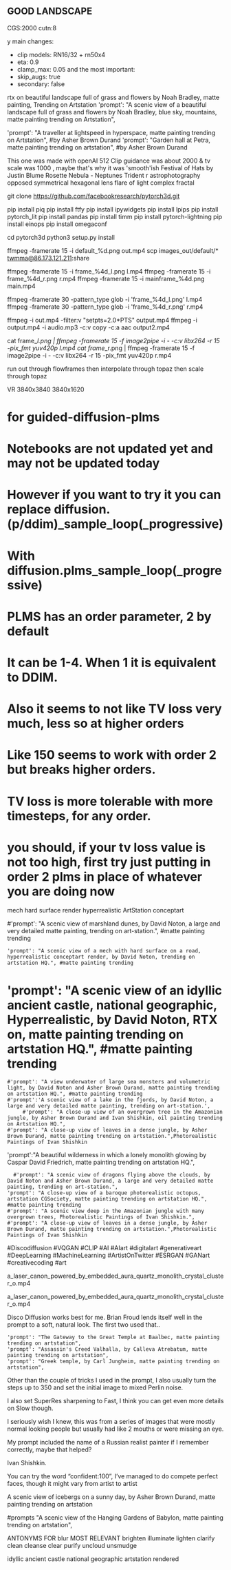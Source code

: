 GOOD LANDSCAPE
------
CGS:2000
cutn:8




y main changes: 
- clip models: RN16/32 + rn50x4
- eta: 0.9
- clamp_max: 0.05
and the most important:
- skip_augs: true
- secondary: false

rtx on
beautiful landscape full of grass and flowers by Noah Bradley, matte painting, Trending on Artstation
    'prompt': "A scenic view of a beautiful landscape full of grass and flowers by Noah Bradley, blue sky, mountains, matte painting trending on Artstation",

  'prompt': "A traveller at lightspeed in hyperspace, matte painting trending on Artstation", #by Asher Brown Durand
    'prompt': "Garden hall at Petra, matte painting trending on artstation", #by Asher Brown Durand


This one was made with openAI 512 Clip guidance was about 2000 & tv scale was 1000 , maybe that's why it was 'smooth'ish
Festival of Hats by Justin Blume
Rosette Nebula - Neptunes Trident r astrophotography
opposed symmetrical hexagonal lens flare of light complex fractal

git clone https://github.com/facebookresearch/pytorch3d.git



pip install piq
pip install ftfy
pip install ipywidgets
pip install lpips
pip install pytorch_lit
pip install pandas
pip install timm
pip install pytorch-lightning
pip install einops
pip install omegaconf


cd pytorch3d
python3 setup.py install

ffmpeg -framerate 15 -i default_%d.png out.mp4
scp images_out/default/* twmma@86.173.121.211:share

ffmpeg -framerate 15 -i frame_%4d_l.png l.mp4
ffmpeg -framerate 15 -i frame_%4d_r.png r.mp4
ffmpeg -framerate 15 -i mainframe_%4d.png main.mp4

ffmpeg -framerate 30 -pattern_type glob -i 'frame_%4d_l.png'  l.mp4
ffmpeg -framerate 30 -pattern_type glob -i 'frame_%4d_r.png'  r.mp4

ffmpeg -i out.mp4 -filter:v "setpts=2.0*PTS" output.mp4
ffmpeg -i output.mp4 -i audio.mp3 -c:v copy -c:a aac output2.mp4

cat frame_*_l.png | ffmpeg -framerate 15 -f image2pipe -i - -c:v libx264 -r 15 -pix_fmt yuv420p l.mp4
cat frame_*_r.png | ffmpeg -framerate 15 -f image2pipe -i - -c:v libx264 -r 15 -pix_fmt yuv420p r.mp4

run out through flowframes
then interpolate through topaz
then scale through topaz

VR
3840x3840
3840x1620


# for guided-diffusion-plms
# Notebooks are not updated yet and may not be updated today 
# However if you want to try it you can replace diffusion.(p/ddim)_sample_loop(_progressive)
# With diffusion.plms_sample_loop(_progressive)
# PLMS has an order parameter, 2 by default
# It can be 1-4. When 1 it is equivalent to DDIM. 
# Also it seems to not like TV loss very much, less so at higher orders 
# Like 150 seems to work with order 2 but breaks higher orders.
# TV loss is more tolerable with more timesteps, for any order.
# you should, if your tv loss value is not too high, first try just putting in order 2 plms in place of whatever you are doing now

mech hard surface render hyperrealistic ArtStation conceptart

   #'prompt': "A scenic view of marshland dunes, by David Noton, a large and very detailed matte painting, trending on art-station.", #matte painting trending
    
    'prompt': "A scenic view of a mech with hard surface on a road, hyperrealistic conceptart render, by David Noton, trending on artstation HQ.", #matte painting trending
  #  'prompt': "A scenic view of an idyllic ancient castle, national geographic, Hyperrealistic, by David Noton, RTX on, matte painting trending on artstation HQ.", #matte painting trending
    #'prompt': "A view underwater of large sea monsters and volumetric light, by David Noton and Asher Brown Durand, matte painting trending on artstation HQ.", #matte painting trending
    #'prompt':'A scenic view of a lake in the fjords, by David Noton, a large and very detailed matte painting, trending on art-station.',
         #'prompt': "A close-up view of an overgrown tree in the Amazonian jungle, by Asher Brown Durand and Ivan Shishkin, oil painting trending on Artstation HQ.",
    #'prompt': "A close-up view of leaves in a dense jungle, by Asher Brown Durand, matte painting trending on artstation.",Photorealistic Paintings of Ivan Shishkin

   'prompt':"A beautiful wilderness in which a lonely monolith glowing by Caspar David Friedrich, matte painting trending on artstation HQ.",

      #'prompt': "A scenic view of dragons flying above the clouds, by David Noton and Asher Brown Durand, a large and very detailed matte painting, trending on art-station.", 
    'prompt': "A close-up view of a baroque photorealistic octopus, artstation CGSociety, matte painting trending on artstation HQ.", #matte painting trending
    #'prompt': "A scenic view deep in the Amazonian jungle with many overgrown trees, Photorealistic Paintings of Ivan Shishkin.",
    #'prompt': "A close-up view of leaves in a dense jungle, by Asher Brown Durand, matte painting trending on artstation.",Photorealistic Paintings of Ivan Shishkin


<!-- 
diffusion2 full shot of the into the void vortex of  The incandescent magical clockwork tesla reactor light trail of the lotus  of electric corona fusion reaction fractal  of Fairy deity, eldritch origami duality, magical sunflower halo, eternal revelation, untamed perfection depth shader, opposed symmetry  by ross tran, artstation CGSociety -w 19200 -h 10800  -clip_guidance_scale 20000 -tv_scale 20000 -range_scale 175 -cutn 128 -cutn_batches 2
 -cutn_whole_portion 1 -cutn_bw_portion 0.5 -cut_pow 50 -seed 0 -skip_timesteps 30 -->
<!-- 

 Clip_guidance_scale = With two perceptors, effective guidance scale is ~2x because they are added together.

Tv_scale = Smooths out the image

Sat_scale = Tries to prevent pixel values from going out of range

Cutn= Effective cutn is cut_batches * this

Cut_pow = Affects the size of cutouts. Larger cut_pow -> smaller cutouts

Cut_batches = Multiplies the amount of cutn

Steps = Number of steps for sampling. Generally, more = better. (edited)
maybe this will help a bit -->


#Discodiffusion #VQGAN #CLIP #AI #AIart #digitalart #generativeart #DeepLearning #MachineLearning #ArtistOnTwitter #ESRGAN #GANart #creativecoding #art 

a_laser_canon_powered_by_embedded_aura_quartz_monolith_crystal_cluster_o.mp4

a_laser_canon_powered_by_embedded_aura_quartz_monolith_crystal_cluster_o.mp4


Disco Diffusion works best for me. Brian Froud lends itself well in the prompt to a soft, natural look. The first two used that..

    'prompt': "The Gateway to the Great Temple at Baalbec, matte painting trending on artstation",
    'prompt': "Assassin's Creed Valhalla, by Calleva Atrebatum, matte painting trending on artstation",
    'prompt': "Greek temple, by Carl Jungheim, matte painting trending on artstation",



Other than the couple of tricks I used in the prompt, I also usually turn the steps up to 350 and set the initial image to mixed Perlin noise.

I also set SuperRes sharpening to Fast, I think you can get even more details on Slow though.



I seriously wish I knew, this was from a series of images that were mostly normal looking people but usually had like 2 mouths or were missing an eye.

My prompt included the name of a Russian realist painter if I remember correctly, maybe that helped?

Ivan Shishkin.

You can try the word “confident:100”, I’ve managed to do compete perfect faces, though it might vary from artist to artist

A scenic view of icebergs on a sunny day, by Asher Brown Durand, matte painting trending on artstation

#prompts
"A scenic view of the Hanging Gardens of Babylon, matte painting trending on artstation",

ANTONYMS FOR blur
MOST RELEVANT
brighten
illuminate
lighten
clarify
clean
cleanse
clear
purify
uncloud
unsmudge


idyllic ancient castle national geographic artstation rendered